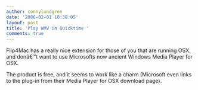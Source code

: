 ```yaml
---
author: connylundgren
date: '2006-02-01 10:38:05'
layout: post
title: 'Play WMV in Quicktime '
comments: true
---
```


Flip4Mac has a really nice extension for those of you that are running OSX,
and donâ€™t want to use Microsofts now ancient Windows Media Player for OSX.

The product is free, and it seems to work like a charm (Microsoft even links
to the plug-in from their Media Player for OSX download page).

